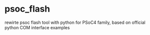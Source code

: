 # psoc_flash
rewirte psoc flash tool with python for PSoC4 family, based on official python COM interface examples
